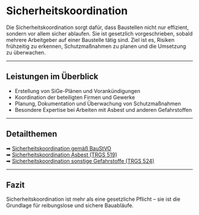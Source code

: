 # Sicherheitskoordination

Die Sicherheitskoordination sorgt dafür, dass Baustellen nicht nur effizient, sondern vor allem sicher ablaufen. Sie ist gesetzlich vorgeschrieben, sobald mehrere Arbeitgeber auf einer Baustelle tätig sind. Ziel ist es, Risiken frühzeitig zu erkennen, Schutzmaßnahmen zu planen und die Umsetzung zu überwachen.  

---

## Leistungen im Überblick

- Erstellung von SiGe-Plänen und Vorankündigungen  
- Koordination der beteiligten Firmen und Gewerke  
- Planung, Dokumentation und Überwachung von Schutzmaßnahmen  
- Besondere Expertise bei Arbeiten mit Asbest und anderen Gefahrstoffen  

---

## Detailthemen

➡ [Sicherheitskoordination gemäß BauStVO](baustellv.md)  
➡ [Sicherheitskoordination Asbest (TRGS 519)](asbest_trgs_519.md)  
➡ [Sicherheitskoordination sonstige Gefahrstoffe (TRGS 524)](gefahrstoffe_trgs_524.md)  

---

## Fazit

Sicherheitskoordination ist mehr als eine gesetzliche Pflicht – sie ist die Grundlage für reibungslose und sichere Bauabläufe.
